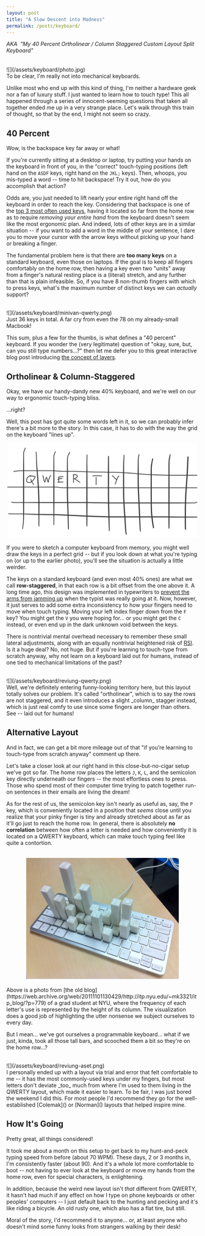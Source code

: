 ```yaml
---
layout: post
title: "A Slow Descent into Madness"
permalink: /posts/keyboard/
---
```


_AKA&nbsp; "My 40 Percent Ortholinear / Column Staggered Custom Layout Split Keyboard"_

<p style="margin-bottom: 2px;"><br/></p>
![](/assets/keyboard/photo.jpg)

<br/>
To be clear, I'm really not into mechanical keyboards.

Unlike most who end up with this kind of thing, I'm neither a hardware geek nor a fan of luxury stuff. I just wanted to learn how to touch type! This all happened through a series of innocent-seeming questions that taken all together ended me up in a very strange place. Let's walk through this train of thought, so that by the end, I might not seem so crazy.

## 40 Percent

Wow, is the backspace key far away or what!

If you're currently sitting at a desktop or laptop, try putting your hands on the keyboard in front of you, in the "correct" touch-typing positions (left hand on the `ASDF` keys, right hand on the `JKL;` keys). Then, whoops, you mis-typed a word -- time to hit backspace! Try it out, how do you accomplish that action?

Odds are, you just needed to lift nearly your entire right hand off the keyboard in order to reach the key. Considering that backspace is one of the [top 3 most often used keys](https://www.businessinsider.com/these-are-the-three-most-popular-keys-on-a-keyboard-2013-7), having it located so far from the home row as to require _removing your entire hand_ from the keyboard doesn't seem like the most ergonomic plan. And indeed, lots of other keys are in a similar situation -- if you want to add a word in the middle of your sentence, I dare you to move your cursor with the arrow keys without picking up your hand or breaking a finger.

The fundamental problem here is that there are **too many keys** on a standard keyboard, even those on laptops. If the goal is to keep all fingers comfortably on the home row, then having a key even two "units" away from a finger's natural resting place is a (literal) stretch, and any further than that is plain infeasible. So, if you have 8 non-thumb fingers with which to press keys, what's the maximum number of distinct keys we can _actually_ support?

<br/>
![](/assets/keyboard/minivan-qwerty.png)

<br/>
Just 36 keys in total. A far cry from even the 78 on my already-small Macbook!

This sum, plus a few for the thumbs, is what defines a "40 percent" keyboard. If you wonder the (very legitimate) question of "okay, sure, but, can you still type numbers...?" then let me defer you to this great interactive blog post introducing [the concept of layers](http://jkaptur.com/layout/).

## Ortholinear & Column-Staggered

Okay, we have our handy-dandy new 40% keyboard, and we're well on our way to ergonomic touch-typing bliss.

...right?

Well, this post has got quite some words left in it, so we can probably infer there's a bit more to the story. In this case, it has to do with the way the grid on the keyboard "lines up".

<div style="text-align: center">
<img src="/assets/keyboard/sketch.jpg" width="500px">
</div>

If you were to sketch a computer keyboard from memory, you might well draw the keys in a perfect grid -- but if you look down at what you're typing on (or up to the earlier photo), you'll see the situation is actually a little weirder.

The keys on a standard keyboard (and even most 40% ones) are what we call **row-staggered**, in that each row is a bit offset from the one above it. A long time ago, this design was implemented in typewriters to [prevent the arms from jamming up]() when the typist was really going at it. Now, however, it just serves to add some extra inconsistency to how your fingers need to move when touch typing. Moving your left index finger down from the `F` key? You might get the `V` you were hoping for... or you might get the `C` instead, or even end up in the dark unknown void between the keys.

There is nontrivial mental overhead necessary to remember these small lateral adjustments, along with an equally nontrivial heightened risk of [RSI](https://www.nhs.uk/live-well/healthy-body/tips-to-prevent-rsi). Is it a huge deal? No, not huge. But if you're learning to touch-type from scratch anyway, why not learn on a keyboard laid out for humans, instead of one tied to mechanical limitations of the past?

<br/>
![](/assets/keyboard/reviung-qwerty.png)

<br/>
Well, we're definitely entering funny-looking territory here, but this layout totally solves our problem. It's called "ortholinear", which is to say the rows are not staggered, and it even introduces a slight _column_ stagger instead, which is just real comfy to use since some fingers are longer than others. See -- laid out for humans!

## Alternative Layout

And in fact, we can get a bit more mileage out of that "if you’re learning to touch-type from scratch anyway" comment up there.

Let's take a closer look at our right hand in this close-but-no-cigar setup we've got so far. The home row places the letters `J`, `K`, `L`, and the semicolon key directly underneath our fingers -- the most effortless ones to press. Those who spend most of their computer time trying to patch together run-on sentences in their emails are living the dream!

As for the rest of us, the semicolon key isn't nearly as useful as, say, the `P` key, which is conveniently located in a position that _seems_ close until you realize that your pinky finger is tiny and already stretched about as far as it'll go just to reach the home row. In general, there is absolutely **no correlation** between how often a letter is needed and how conveniently it is located on a QWERTY keyboard, which can make touch typing feel like quite a contortion.

<br/>
<div style="text-align: center">
<img src="/assets/keyboard/keyboard-frequency.jpg" width="400px">
</div>

<br/>
Above is a photo from [the old blog](https://web.archive.org/web/20111101130429/http://itp.nyu.edu/~mk3321/itp_blog/?p=779) of a grad student at NYU, where the frequency of each letter's use is represented by the height of its column. The visualization does a good job of highlighting the utter nonsense we subject ourselves to every day.

But I mean... we've got ourselves a programmable keyboard... what if we just, kinda, took all those tall bars, and scooched them a bit so they're on the home row...?

<br/>
![](/assets/keyboard/reviung-aset.png)

<br/>
I personally ended up with a layout via trial and error that felt comfortable to me -- it has the most commonly-used keys under my fingers, but most letters don't deviate _too_ much from where I'm used to them living in the QWERTY layout, which made it easier to learn. To be fair, I was just bored the weekend I did this. For most people I'd recommend they go for the well-established [Colemak]() or [Norman]() layouts that helped inspire mine.

## How It's Going

Pretty great, all things considered!

It took me about a month on this setup to get back to my hunt-and-peck typing speed from before (about 70 WPM). These days, 2 or 3 months in, I'm consistently faster (about 90). And it's a whole lot more comfortable to boot -- not having to ever look at the keyboard or move my hands from the home row, even for special characters, is enlightening.

In addition, because the weird new layout isn't _that_ different from QWERTY, it hasn't had much if any effect on how I type on phone keyboards or other peoples' computers -- I just default back to the hunting and pecking and it's like riding a bicycle. An old rusty one, which also has a flat tire, but still.

Moral of the story, I'd recommend it to anyone... or, at least anyone who doesn't mind some funny looks from strangers walking by their desk!
